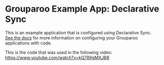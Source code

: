 # Grouparoo Example App: Declarative Sync

This is an example application that is configured using Declarative Sync. [See the docs](https://www.grouparoo.com/docs/config/code-config) for more information on configuring your Grouparoo applications with code.

This is the code that was used in the following video: https://www.youtube.com/watch?v=kQ789gMXJB8
